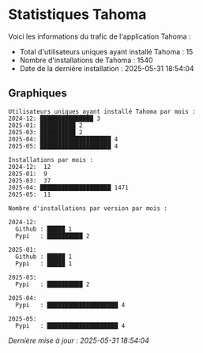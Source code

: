 # Statistiques Tahoma

Voici les informations du trafic de l'application Tahoma :
- Total d'utilisateurs uniques ayant installé Tahoma : 15
- Nombre d'installations de Tahoma : 1540
- Date de la dernière installation : 2025-05-31 18:54:04

## Graphiques
```
Utilisateurs uniques ayant installé Tahoma par mois :
2024-12: ███████████████ 3
2025-01: ██████████ 2
2025-03: ██████████ 2
2025-04: ████████████████████ 4
2025-05: ████████████████████ 4
```

```
Installations par mois :
2024-12:  12
2025-01:  9
2025-03:  37
2025-04: ████████████████████ 1471
2025-05:  11
```

```
Nombre d'installations par version par mois :

2024-12:
  Github : █████ 1
  Pypi   : ██████████ 2

2025-01:
  Github : █████ 1
  Pypi   : █████ 1

2025-03:
  Pypi   : ██████████ 2

2025-04:
  Pypi   : ████████████████████ 4

2025-05:
  Pypi   : ████████████████████ 4
```


*Dernière mise à jour : 2025-05-31 18:54:04*
